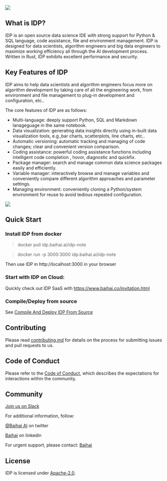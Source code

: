 ![](http://baihai.cn-bj.ufileos.com/models/idp_logo.jpg)

## What is IDP?

IDP is an open source data science IDE with strong support for Python & SQL language, code assistance, file and environment management.
IDP is designed for data scientists, algorithm engineers and big data engineers to maximize working efficiency all through the AI development process.
Written in Rust, IDP exhibits excellent performance and security. 

## Key Features of IDP
IDP aims to help data scientists and algorithm engineers focus more on algorithm development by taking care of all the engineering work, from environment and file management to plug-in development and configuration, etc..

The core features of IDP are as follows:
* Multi-language: deeply support Python, SQL and Markdown lanageguage in the same notebook.
* Data visualization: generating data insights directly using in-built data visualization tools, e.g.,bar charts, scatterplots, line charts, etc..
* Automatic versioning: automatic tracking and managing of code changes; clear and convenient version comparison. 
* Coding assistance: powerful coding assistance functions including  intelligent code completion , hovor, diagnostic and quickfix.
* Package manager: search and manage common data science packages easily and efficiently.
* Variable manager: interactively browse and manage variables and conveniently compare different algorithm approaches and parameter settings.
* Managing environment: conveniently cloning a Python/system environment for reuse to avoid tedious repeated configuration.


![](http://baihai.cn-bj.ufileos.com/models/idp_architecture.png)

## Quick Start

### Install IDP from docker
> docker pull idp.baihai.ai/idp-note

> docker run -p 3000:3000 idp.baihai.ai/idp-note

Then use IDP in http://localhost:3000 in your browser

### Start with IDP on Cloud:
Quickly check out IDP SaaS with <https://www.baihai.co/invitation.html>

### Compile/Deploy from source
See [Compile And Deploy IDP From Source](/docs/compile-deploy-from-source.md)

## Contributing
Please read [contributing.md](/docs/contributing.md) for details on the process for submitting issues and pull requests to us.

## Code of Conduct
Please refer to the [Code of Conduct](/docs/code-of-conduct.md), which describes the expectations for interactions within the community.

## Community
[Join us on Slack](https://join.slack.com/t/sas-yjr2860/shared_invite/zt-1difcfmhw-9RU2ULRKDdV8CdYOgjzX4Q)

For additional information, follow:

  [@Baihai AI](https://twitter.com/baihaiAI) on twitter

  [Baihai](https://www.linkedin.com/company/80179567/admin/) on linkedin

For urgent support, please contact: [Baihai](https://www.baihai.co/introduce.html)


## License
IDP is licensed under [Apache-2.0](LICENSE).
